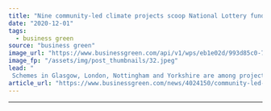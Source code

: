```yaml
---
title: "Nine community-led climate projects scoop National Lottery funding"
date: "2020-12-01"
tags: 
  - business green
source: "business green"
image_url: "https://www.businessgreen.com/api/v1/wps/eb1e02d/993d85c0-741b-422e-b200-536d90e7423a/4/Unknown-185x114.jpeg"
image_fp: "/assets/img/post_thumbnails/32.jpeg"
lead: "
 Schemes in Glasgow, London, Nottingham and Yorkshire are among projects to snap up awards in the range of £151,000 to £1.5m in second round of National Lottery’s Climate Action Fund. ..."
article_url: "https://www.businessgreen.com/news/4024150/community-led-climate-projects-scoop-national-lottery-funding"
---
```


---

